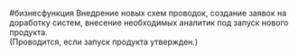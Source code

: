 #бизнесфункция 
Внедрение новых схем проводок, создание заявок на доработку систем, внесение необходимых аналитик под запуск нового продукта.  
(Проводится, если запуск продукта утвержден.)